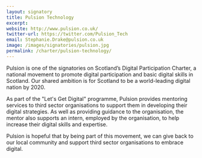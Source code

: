 ```yaml
---
layout: signatory
title: Pulsion Technology
excerpt: 
website: http://www.pulsion.co.uk/
twitter-url: https://twitter.com/Pulsion_Tech
email: Stephanie.Drake@pulsion.co.uk
image: /images/signatories/pulsion.jpg
permalink: /charter/pulsion-technology/
---
```

Pulsion is one of the signatories on Scotland’s Digital Participation Charter, a national movement to promote digital participation and basic digital skills in Scotland. Our shared ambition is for Scotland to be a world-leading digital nation by 2020.

As part of the "Let's Get Digital" programme,  Pulsion provides mentoring services to third sector organisations to support them in developing their digital strategies. As well as providing guidance to the organisation, the mentor also supports an intern, employed by the organisation, to help increase their digital skills and expertise. 

Pulsion is hopeful that by being part of this movement, we can give back to our local community and support third sector organisations to embrace digital.


